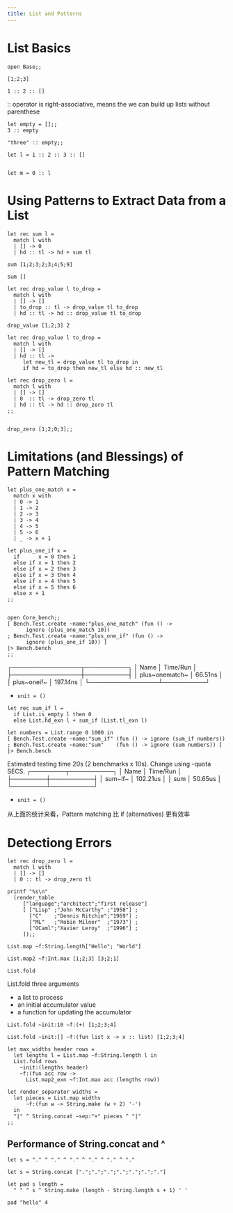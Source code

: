 ```yaml
---
title: List and Patterns
---
```


List Basics
===========

``` {.ocaml}
open Base;;

[1;2;3]
```

``` {.ocaml}
1 :: 2 :: [] 
```

:: operator is right-associative, means the we can build up lists
without parenthese

``` {.ocaml}
let empty = [];;
3 :: empty

```

``` {.ocaml}
"three" :: empty;;

```

``` {.ocaml}
let l = 1 :: 2 :: 3 :: []

```

``` {.ocaml}

let m = 0 :: l

```

Using Patterns to Extract Data from a List
==========================================

``` {.ocaml}
let rec sum l = 
  match l with
  | [] -> 0
  | hd :: tl -> hd + sum tl

```

``` {.ocaml}
sum [1;2;3;2;3;4;5;9]

```

``` {.ocaml}
sum []

```

``` {.ocaml}
let rec drop_value l to_drop = 
  match l with
  | [] -> []
  | to_drop :: tl -> drop_value tl to_drop
  | hd :: tl -> hd :: drop_value tl to_drop

```

``` {.ocaml}
drop_value [1;2;3] 2

```

``` {.ocaml}
let rec drop_value l to_drop = 
  match l with
  | [] -> []
  | hd :: tl ->
     let new_tl = drop_value tl to_drop in 
     if hd = to_drop then new_tl else hd :: new_tl
```

``` {.ocaml}
let rec drop_zero l =
  match l with
  | [] -> []
  | 0  :: tl -> drop_zero tl
  | hd :: tl -> hd :: drop_zero tl
;;


```

``` {.ocaml}
drop_zero [1;2;0;3];;

```

Limitations (and Blessings) of Pattern Matching
===============================================

``` {.ocaml}
let plus_one_match x =
  match x with
  | 0 -> 1
  | 1 -> 2
  | 2 -> 3
  | 3 -> 4
  | 4 -> 5
  | 5 -> 6
  | _ -> x + 1

```

``` {.ocaml}
let plus_one_if x =
  if      x = 0 then 1
  else if x = 1 then 2
  else if x = 2 then 3
  else if x = 3 then 4
  else if x = 4 then 5
  else if x = 5 then 6
  else x + 1
;;

```

``` {.ocaml}

open Core_bench;;
[ Bench.Test.create ~name:"plus_one_match" (fun () ->
      ignore (plus_one_match 10))
; Bench.Test.create ~name:"plus_one_if" (fun () ->
      ignore (plus_one_if 10)) ]
|> Bench.bench
;;

```

┌────────────────┬──────────┐ │ Name │ Time/Run │
├────────────────┼──────────┤ │ plus~onematch~ │ 66.51ns │ │ plus~oneif~
│ 197.14ns │ └────────────────┴──────────┘

-   ``` {.example}
    unit = ()
    ```

``` {.ocaml}
let rec sum_if l = 
  if List.is_empty l then 0
  else List.hd_exn l + sum_if (List.tl_exn l)
```

``` {.ocaml}
let numbers = List.range 0 1000 in
[ Bench.Test.create ~name:"sum_if" (fun () -> ignore (sum_if numbers))
; Bench.Test.create ~name:"sum"    (fun () -> ignore (sum numbers)) ]
|> Bench.bench
```

Estimated testing time 20s (2 benchmarks x 10s). Change using -quota
SECS. ┌────────┬──────────┐ │ Name │ Time/Run │ ├────────┼──────────┤ │
sum~if~ │ 102.21us │ │ sum │ 50.65us │ └────────┴──────────┘

-   ``` {.example}
    unit = ()
    ```

从上面的统计来看，Pattern matching 比 if (alternatives) 更有效率

Detectiong Errors
=================

``` {.ocaml}
let rec drop_zero l = 
  match l with
  | [] -> []
  | 0 :: tl -> drop_zero tl

```

``` {.ocaml}
printf "%s\n"
  (render_table
     ["language";"architect";"first release"]
     [ ["Lisp" ;"John McCarthy" ;"1958"] ;
       ["C"    ;"Dennis Ritchie";"1969"] ;
       ["ML"   ;"Robin Milner"  ;"1973"] ;
       ["OCaml";"Xavier Leroy"  ;"1996"] ;
     ]);;

```

``` {.ocaml}
List.map ~f:String.length["Hello"; "World"]

```

``` {.ocaml}
List.map2 ~f:Int.max [1;2;3] [3;2;1]  

```

``` {.ocaml}
List.fold

```

List.fold three arguments

-   a list to process
-   an initial accumulator value
-   a function for updating the accumulator

``` {.ocaml}
List.fold ~init:10 ~f:(+) [1;2;3;4]
```

``` {.ocaml}
List.fold ~init:[] ~f:(fun list x -> x :: list) [1;2;3;4]

```

``` {.ocaml}
let max_widths header rows = 
  let lengths l = List.map ~f:String.length l in 
  List.fold rows 
    ~init:(lengths header)
    ~f:(fun acc row ->
      List.map2_exn ~f:Int.max acc (lengths row))

```

``` {.ocaml}
let render_separator widths =
  let pieces = List.map widths
      ~f:(fun w -> String.make (w + 2) '-')
  in
  "|" ^ String.concat ~sep:"+" pieces ^ "|"
;;

```

Performance of String.concat and \^
-----------------------------------

``` {.ocaml}
let s = "." ^ "." ^ "." ^ "." ^ "." ^ "."

```

``` {.ocaml}
let s = String.concat [".";".";".";".";".";".";"."]

```

``` {.ocaml}
let pad s length = 
  " " ^ s ^ String.make (length - String.length s + 1) ' '

```

``` {.ocaml}
pad "hello" 4

```
